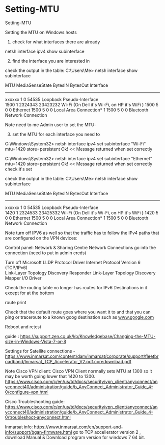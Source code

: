 # Setting-MTU
Setting-MTU


Setting the MTU on Windows hosts 

1) check for what interfaces there are already

netsh interface ipv4 show subinterface 

2) find the interface you are interested in 

check the output in the table: 
C:\Users\Me\> netsh interface show subinterface

MTU   MediaSenseState  BytesIN  BytesOut          Interface 
------  -------------    ------   ------          ----------
xxxxxx        1             0           54535    Loopback Pseudo-Interface  
1500          1             2324343       23423232 Wi-Fi                 (On Dell it's Wi-Fi, on HP it's WiFi )
1500          5              0           0        Ethernet
1500          5              0           0        Local Area Connection* 1 
1500          5              0           0        Bluetooth Network Connection 


Note need to me Admin user to set the MTU: 

3) set the MTU for each interface you need to 

C:\Windows\System32\> netsh interface ipv4 set subinterface "Wi-Fi" mtu=1420 store=persistent 
Ok!                     << Message returned when set correctly 

C:\Windows\System32\> netsh interface ipv4 set subinterface "Ethernet" mtu=1420 store=persistent 
Ok!                     << Message returned when set correctly 
check it's set


check the output in the table: 
C:\Users\Me\> netsh interface show subinterface

MTU   MediaSenseState  BytesIN  BytesOut          Interface 
------  -------------    ------   ------          ----------
xxxxxx        1             0           54535    Loopback Pseudo-Interface  
1420          1             2324533       23425332 Wi-Fi                 (On Dell it's Wi-Fi, on HP it's WiFi )
1420          5              0           0        Ethernet
1500          5              0           0        Local Area Connection* 1 
1500          5              0           0        Bluetooth Network Connection 


Note turn off IPV6 as well so that the traffic has to follow the IPv4 paths that are configured on the VPN devices: 

Control panel:
Network & Sharing Centre 
Network Connections
go into the connection (need to put in admin creds)

Turn off
Microsoft LLDP Protocol Driver
Internet Protocol Version 6 (TCP/IPv6)  
Link-Layer Topology Discovery Responder 
Link-Layer Topology Discovery Mapper I/O Driver

Check the routing table no longer has routes for IPv6 Destinations in it except for at the bottom 

route print 

Check that the default route goes where you want it to and that you can ping or traceroute to a known goog destination such as www.google.com 

Reboot and retest 

guide : 
https://support.zen.co.uk/kb/Knowledgebase/Changing-the-MTU-size-in-Windows-Vista-7-or-8

Settings for Satellite connections  - 
https://www.inmarsat.com/content/dam/inmarsat/corporate/support/fleetbroadband/Inmarsat_TCP_Accelerator_V2.pdf.coredownload.pdf 

Note Cisco VPN client:  Cisco VPN Client normally sets MTU at 1300 so it may be worth going lower that 1420 to 1300. 
https://www.cisco.com/c/en/us/td/docs/security/vpn_client/anyconnect/anyconnect40/administration/guide/b_AnyConnect_Administrator_Guide_4-0/configure-vpn.html 

Cisco Troubleshooting guide:
https://www.cisco.com/c/en/us/td/docs/security/vpn_client/anyconnect/anyconnect40/administration/guide/b_AnyConnect_Administrator_Guide_4-0/troubleshoot-anyconnect.html

Inmarsat info: 
https://www.inmarsat.com/en/support-and-info/support/bgan-firmware.html
go to TCP accellerator version 2 , download Manual & Download program version for windows 7 64 bit. 
